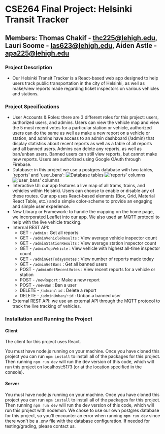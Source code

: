 # CSE264 Final Project: Helsinki Transit Tracker
## Members: Thomas Chakif - thc225@lehigh.edu, Lauri Soome - las623@lehigh.edu, Aiden Astle - apa225@lehigh.edu

### Project Description
* Our Helsinki Transit Tracker is a React-based web app designed to help users track public transportation in the city of Helsinki, as well as make/view reports made regarding ticket inspectors on various vehicles and stations. 

### Project Specifications
* User Accounts & Roles: there are 3 different roles for this project: users, authorized users, and admins. Users can view the vehicle map and view the 5 most recent votes for a particular station or vehicle, authorized users can do the same as well as make a new report on a vehicle or station, and admins have access to an admin dashboard (/admin) that display statistics about recent reports as well as a table of all reports and all banned users. Admins can delete any reports, as well as ban/unban users. Banned users can still view reports, but cannot make new reports. Users are authorized using Google OAuth through Firebase.
* Database: in this project we use a postgres database with two tables, 'reports' and 'user_bans':
![Database tables](https://github.com/cse264/finalproject-fullstack-ThomasChakif/blob/main/img/tables.png)
!['reports' columns](https://github.com/cse264/finalproject-fullstack-ThomasChakif/blob/main/img/reports.png)
!['user_bans' columns](https://github.com/cse264/finalproject-fullstack-ThomasChakif/blob/main/img/bans.png)
* Interactive UI: our app features a live map of all trams, trains, and vehicles within Helsinki. Users can choose to enable or disable any of these routes. Our app uses React-based elements (Box, Grid, Material React Table, etc.) and a simple color-scheme to provide an engaging and simple user experience. 
* New Library or Framework: to handle the mapping on the home page, we incorporated Leaflet into our app. We also used an MQTT protocol to help with the live vehicle tracking.
* Internal REST API:
  * GET - `/admin` : Get all reports
  * GET - `/adminVehicleResults` : View average vehicle inspector count
  * GET - `/adminStationResults` : View average station inspector count
  * GET - `/adminTopVehicle` : View vehicle with highest all-time inspector count
  * GET - `/adminGetTodaysVotes` : View number of reports made today
  * GET - `/adminGetBans` : Get all banned users
  * POST - `/adminGetRecentVotes` : View recent reports for a vehicle or station
  * POST - `/newReport` : Make a new report
  * POST - `/newBan` : Ban a user
  * DELETE - `/admin/:id` : Delete a report
  * DELETE - `/adminUnban/:id` : Unban a banned user
* External REST API: we use an external API through the MQTT protocol to track the live tracking of vehicles.


### Installation and Running the Project

#### Client
The client for this project uses React.

You must have node.js running on your machine. Once you have cloned this project you can run `npm install` to install all of the packages for this project. Then running `npm run dev` will run the dev version of this code, which will run this project on localhost:5173 (or at the location specified in the console).

#### Server
You must have node.js running on your machine. Once you have cloned this project you can run `npm install` to install all of the packages for this project. Then running `npm run dev` will run the dev version of this code, which will run this project with nodemon. We chose to use our own postgres database for this project, so you'll encounter an error when running `npm run dev` since there won't be a .env file with the database configuration. If needed for testing/grading, please contact us.

